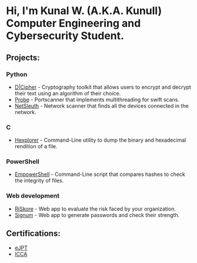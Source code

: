 # Hi, I'm Kunal W. (A.K.A. Kunull) </br>Computer Engineering and Cybersecurity Student.

<!-- ## Portfolio:
- [KW](https://kunalwalavalkar.github.io) -->

## Projects:
### Python
  - [D|Cipher](https://github.com/Knign/D-Cipher) - Cryptography toolkit that allows users to encrypt and decrypt their text using an algorithm of their choice.
  - [Probe](https://github.com/Knign/Probe) - Portscanner that implements multithreading for swift scans.
  - [NetSleuth](https://github.com/Knign/NetSleuth) - Network scanner that finds all the devices connected in the network.
<!--
  - [Image Metadata Viewer](https://github.com/Knign/Image-Metadata-Viewer)
-->

### C
  - [Hexplorer](https://github.com/Knign/Hexplorer) - Command-Line utility to dump the binary and hexadecimal rendition of a file.

### PowerShell
  - [EmpowerShell](https://github.com/Knign/EmpowerShell) - Command-Line script that compares hashes to check the integrity of files.

### Web development
  - [RiSkore](https://github.com/Knign/RiSkore) - Web app to evaluate the risk faced by your organization.
  - [Signum](https://github.com/Knign/Signum) - Web app to generate passwords and check their strength.


## Certifications:
- [eJPT](https://kunull.vercel.app/assets/certifications/eLearnSecurity-Junior-Penetration-Tester.pdf)
- [ICCA](https://kunull.vercel.app/assets/certifications/INE-Certified-Cloud-Associate.pdf)

<!-- ## Socials:
  - [Linkedin](https://linkedin.com/in/kunal-walavalkar-58528a216/)
  - [Instagram](https://www.instagram.com/kunalxwalavalkar/) -->

<!--
**kunalwalavalkar/kunalwalavalkar** is a ✨ _special_ ✨ repository because its `README.md` (this file) appears on your GitHub profile.

Here are some ideas to get you started:

- 🔭 I’m currently working on ...
- 🌱 I’m currently learning ...
- 👯 I’m looking to collaborate on ...
- 🤔 I’m looking for help with ...
- 💬 Ask me about ...
- 📫 How to reach me: ...
- 😄 Pronouns: ...
- ⚡ Fun fact: ...
-->
